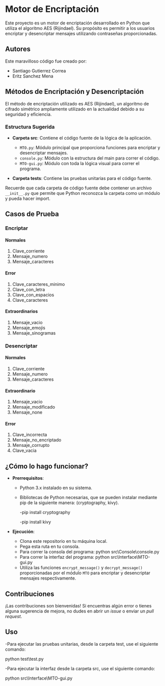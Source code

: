 # Motor de Encriptación

Este proyecto es un motor de encriptación desarrollado en Python que utiliza el algoritmo AES (Rijindael). Su propósito es permitir a los usuarios encriptar y desencriptar mensajes utilizando contraseñas proporcionadas.

## Autores

Este maravilloso código fue creado por:

- Santiago Gutierrez Correa
- Eritz Sanchez Mena

## Métodos de Encriptación y Desencriptación

El método de encriptación utilizado es AES (Rijindael), un algoritmo de cifrado simétrico ampliamente utilizado en la actualidad debido a su seguridad y eficiencia.


### Estructura Sugerida

- **Carpeta src**: Contiene el código fuente de la lógica de la aplicación.
  - `MTO.py`: Módulo principal que proporciona funciones para encriptar y desencriptar mensajes.
  - `console.py`: Módulo con la estructura del main para correr el código.
  - `MTO-gui.py`: Módulo con toda la lógica visual para correr el programa.

- **Carpeta tests**: Contiene las pruebas unitarias para el código fuente.

Recuerde que cada carpeta de código fuente debe contener un archivo `__init__.py` que permite que Python reconozca la carpeta como un módulo y pueda hacer import.

## Casos de Prueba

### Encriptar

#### Normales
1. Clave_corriente
2. Mensaje_numero
3. Mensaje_caracteres

#### Error
1. Clave_caracteres_minimo
2. Clave_con_letra
3. Clave_con_espacios
4. Clave_caracteres

#### Extraordinarios
1. Mensaje_vacio
2. Mensaje_emojis
3. Mensaje_sinogramas

### Desencriptar

#### Normales
1. Clave_corriente
2. Mensaje_numero
3. Mensaje_caracteres

#### Extraordinario
1. Mensaje_vacio
2. Mensaje_modificado
3. Mensaje_none

#### Error
1. Clave_incorrecta
2. Mensaje_no_encriptado
3. Mensaje_corrupto
4. Clave_vacia

## ¿Cómo lo hago funcionar?

- **Prerrequisitos**: 
  - Python 3.x instalado en su sistema.
  - Bibliotecas de Python necesarias, que se pueden instalar mediante pip de la siguiente manera: (cryptography, kivy).
    
    -pip install cryptography
    
    -pip install kivy

- **Ejecución**: 
  - Clona este repositorio en tu máquina local.
  - Pega esta ruta en tu consola.
  - Para correr la consola del programa: python src\Console\console.py
  - Para correr la interfaz del programa: python src\Interface\MTO-gui.py
  - Utiliza las funciones `encrypt_message()` y `decrypt_message()` proporcionadas por el módulo `MTO` para encriptar y desencriptar mensajes respectivamente.

## Contribuciones

¡Las contribuciones son bienvenidas! Si encuentras algún error o tienes alguna sugerencia de mejora, no dudes en abrir un *issue* o enviar un *pull request*.

## Uso

-Para ejecutar las pruebas unitarias, desde la carpeta test, use el siguiente comando:

  python test\test.py

-Para ejecutar la interfaz desde la carpeta src, use el siguiente comando:
    
  python src\Interface\MTO-gui.py
